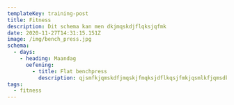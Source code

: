 ```yaml
---
templateKey: training-post
title: Fitness
description: Dit schema kan men dkjmqskdjflqksjqfmk
date: 2020-11-27T14:31:15.151Z
image: /img/bench_press.jpg
schema:
  - days:
    - heading: Maandag
      oefening:
        - title: Flat benchpress
          description: qjsmfkjqmskdfjmqskjfmqksjdflkqsjfmkjqsmlkfjqmsdkfjlkqsd
tags:
  - fitness
---
```

